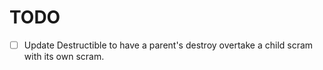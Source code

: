 # TODO


- [ ] Update Destructible to have a parent's destroy overtake a child scram with
its own scram.
